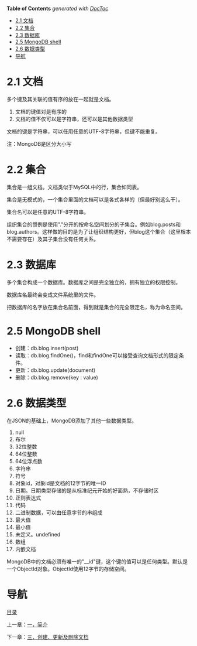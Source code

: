 <!-- START doctoc generated TOC please keep comment here to allow auto update -->
<!-- DON'T EDIT THIS SECTION, INSTEAD RE-RUN doctoc TO UPDATE -->
**Table of Contents**  *generated with [DocToc](https://github.com/thlorenz/doctoc)*

- [2.1 文档](#21-%E6%96%87%E6%A1%A3)
- [2.2 集合](#22-%E9%9B%86%E5%90%88)
- [2.3 数据库](#23-%E6%95%B0%E6%8D%AE%E5%BA%93)
- [2.5 MongoDB shell](#25-mongodb-shell)
- [2.6 数据类型](#26-%E6%95%B0%E6%8D%AE%E7%B1%BB%E5%9E%8B)
- [导航](#%E5%AF%BC%E8%88%AA)

<!-- END doctoc generated TOC please keep comment here to allow auto update -->

# 2.1 文档

多个键及其关联的值有序的放在一起就是文档。

1. 文档的键值对是有序的
2. 文档的值不仅可以是字符串，还可以是其他数据类型

文档的键是字符串，可以任用任意的UTF-8字符串，但键不能重复。

注：MongoDB是区分大小写

# 2.2 集合

集合是一组文档。文档类似于MySQL中的行，集合如同表。

集合是无模式的，一个集合里面的文档可以是各式各样的（但最好别这么干）。

集合名可以是任意的UTF-8字符串。

组织集合的惯例是使用"."分开的按命名空间划分的子集合。例如blog.posts和blog.authors。这样做的目的是为了让组织结构更好，但blog这个集合（这里根本不需要存在）及其子集合没有任何关系。

# 2.3 数据库

多个集合构成一个数据库。数据库之间是完全独立的，拥有独立的权限控制。 

数据库名最终会变成文件系统里的文件。

把数据库的名字放在集合名前面，得到就是集合的完全限定名，称为命名空间。

# 2.5 MongoDB shell

- 创建：db.blog.insert(post)
- 读取：db.blog.findOne()，find和findOne可以接受查询文档形式的限定条件。
- 更新：db.blog.update(document)
- 删除：db.blog.remove(key : value) 

# 2.6 数据类型

在JSON的基础上，MongoDB添加了其他一些数据类型。

  1. null
  2. 布尔
  3. 32位整数
  4. 64位整数
  5. 64位浮点数
  6. 字符串
  7. 符号
  8. 对象id，对象id是文档的12字节的唯一ID
  9. 日期。日期类型存储的是从标准纪元开始的好面熟，不存储时区
  10. 正则表达式
  11. 代码
  12. 二进制数据，可以由任意字节的串组成
  13. 最大值
  14. 最小值
  15. 未定义。undefined
  16. 数组
  17. 内嵌文档

MongoDB中的文档必须有唯一的"__id"键，这个键的值可以是任何类型。默认是一个ObjectId对象。ObjectId使用12字节的存储空间。

# 导航

[目录](README.md)

上一章：[一，简介](一，简介.md)

下一章：[三，创建、更新及删除文档](三，创建、更新及删除文档.md)
